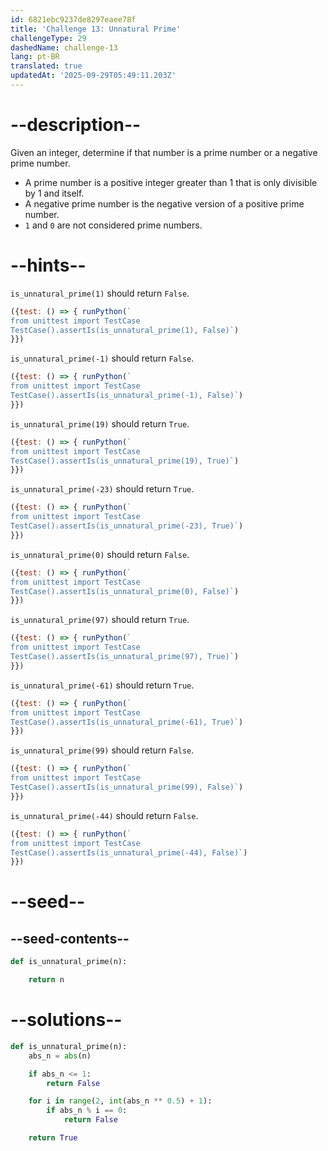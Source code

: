 ```yaml
---
id: 6821ebc9237de8297eaee78f
title: 'Challenge 13: Unnatural Prime'
challengeType: 29
dashedName: challenge-13
lang: pt-BR
translated: true
updatedAt: '2025-09-29T05:49:11.203Z'
---
```


# --description--

Given an integer, determine if that number is a prime number or a negative prime number.

- A prime number is a positive integer greater than 1 that is only divisible by 1 and itself.
- A negative prime number is the negative version of a positive prime number.
- `1` and `0` are not considered prime numbers.

# --hints--

`is_unnatural_prime(1)` should return `False`.

```js
({test: () => { runPython(`
from unittest import TestCase
TestCase().assertIs(is_unnatural_prime(1), False)`)
}})
```

`is_unnatural_prime(-1)` should return `False`.

```js
({test: () => { runPython(`
from unittest import TestCase
TestCase().assertIs(is_unnatural_prime(-1), False)`)
}})
```

`is_unnatural_prime(19)` should return `True`.

```js
({test: () => { runPython(`
from unittest import TestCase
TestCase().assertIs(is_unnatural_prime(19), True)`)
}})
```

`is_unnatural_prime(-23)` should return `True`.

```js
({test: () => { runPython(`
from unittest import TestCase
TestCase().assertIs(is_unnatural_prime(-23), True)`)
}})
```

`is_unnatural_prime(0)` should return `False`.

```js
({test: () => { runPython(`
from unittest import TestCase
TestCase().assertIs(is_unnatural_prime(0), False)`)
}})
```

`is_unnatural_prime(97)` should return `True`.

```js
({test: () => { runPython(`
from unittest import TestCase
TestCase().assertIs(is_unnatural_prime(97), True)`)
}})
```

`is_unnatural_prime(-61)` should return `True`.

```js
({test: () => { runPython(`
from unittest import TestCase
TestCase().assertIs(is_unnatural_prime(-61), True)`)
}})
```

`is_unnatural_prime(99)` should return `False`.

```js
({test: () => { runPython(`
from unittest import TestCase
TestCase().assertIs(is_unnatural_prime(99), False)`)
}})
```

`is_unnatural_prime(-44)` should return `False`.

```js
({test: () => { runPython(`
from unittest import TestCase
TestCase().assertIs(is_unnatural_prime(-44), False)`)
}})
```

# --seed--

## --seed-contents--

```py
def is_unnatural_prime(n):

    return n
```

# --solutions--

```py
def is_unnatural_prime(n):
    abs_n = abs(n)

    if abs_n <= 1:
        return False

    for i in range(2, int(abs_n ** 0.5) + 1):
        if abs_n % i == 0:
            return False

    return True
```

